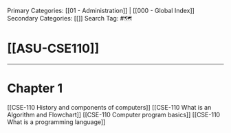 Primary Categories: [[01 - Administration]] | [[000 - Global Index]] 
Secondary Categories: [[]] 
Search Tag: #🗺  

# [[ASU-CSE110]]  
***

# Chapter 1

[[CSE-110 History and components of computers]]
[[CSE-110 What is an Algorithm and Flowchart]]
[[CSE-110 Computer program basics]]
[[CSE-110 What is a programming language]]
